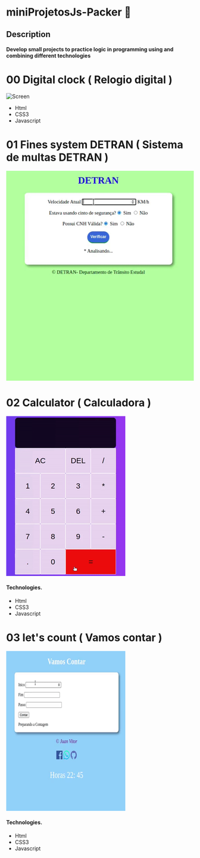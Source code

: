 # miniProjetosJs-Packer 🚧

##  Description
#### Develop small projects to practice logic in programming using and combining different technologies

# 00 Digital clock ( Relogio digital )
![Screen](/assetsRelog/greenBay.gif)
- Html
- CSS3
- Javascript

# 01 Fines system DETRAN ( Sistema de multas DETRAN )
![Screen](/assets1/detran.gif)

# 02 Calculator ( Calculadora )
![Screen](/src/calculadora.gif)
####  Technologies.
- Html
- CSS3
- Javascript
# 03 let's count ( Vamos contar )
![Screen](/assets/vamosContar.gif)
####  Technologies.
- Html
- CSS3
- Javascript
